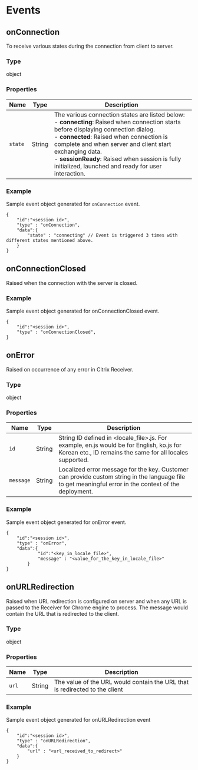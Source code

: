 # Events

## <a name="onconnection"></a>onConnection

To receive various states during the connection from client to server.

### Type

object

### Properties

| Name | Type | Description |
|---|---|---|
| `state` | String | The various connection states are listed below: <br> - **connecting**: Raised when connection starts before displaying connection dialog. <br> - **connected**: Raised when connection is complete and when server and client start exchanging data. <br> - **sessionReady**: Raised when session is fully initialized, launched and ready for user interaction. |

### Example

Sample event object generated for `onConnection` event.

```
{
	"id":"<session id>",
	"type" : "onConnection",
	"data":{
		"state" : "connecting" // Event is triggered 3 times with different states mentioned above.
	}
}
```

## <a name="onconnectionclosed"></a>onConnectionClosed

Raised when the connection with the server is closed.

### Example

Sample event object generated for onConnectionClosed event. 

```
{
	"id":"<session id>",
	"type" : "onConnectionClosed",
}
```

## <a name="onerror"></a>onError

Raised on occurrence of any error in Citrix Receiver.

### Type

object

### Properties

| Name	| Type | Description |
|---|---|---|
| `id`	| String | String ID defined in <locale_file>.js. For example, en.js would be for English, ko.js for Korean etc., ID remains the same for all locales supported. |
| `message` | String |	Localized error message for the key. Customer can provide custom string in the language file to get meaningful error in the context of the deployment. |

### Example

Sample event object generated for onError event. 

```
{
	"id":"<session id>",
	"type" : "onError",
	"data":{
			"id":"<key_in_locale_file>",
			"message" : "<value_for_the_key_in_locale_file>"
		}
}
```

## <a name="onurlredirection"></a>onURLRedirection

Raised when URL redirection is configured on server and when any URL is passed to the Receiver for Chrome engine to process. The message would contain the URL that is redirected to the client.

### Type

object

### Properties

| Name	| Type | Description |
|---|---|---|
| `url` | String | The value of the URL would contain the URL that is redirected to the client |

### Example

Sample event object generated for onURLRedirection event

```
{
	"id":"<session id>",
	"type" : "onURLRedirection",
	"data":{
		"url" : "<url_received_to_redirect>"
	}
}
```
